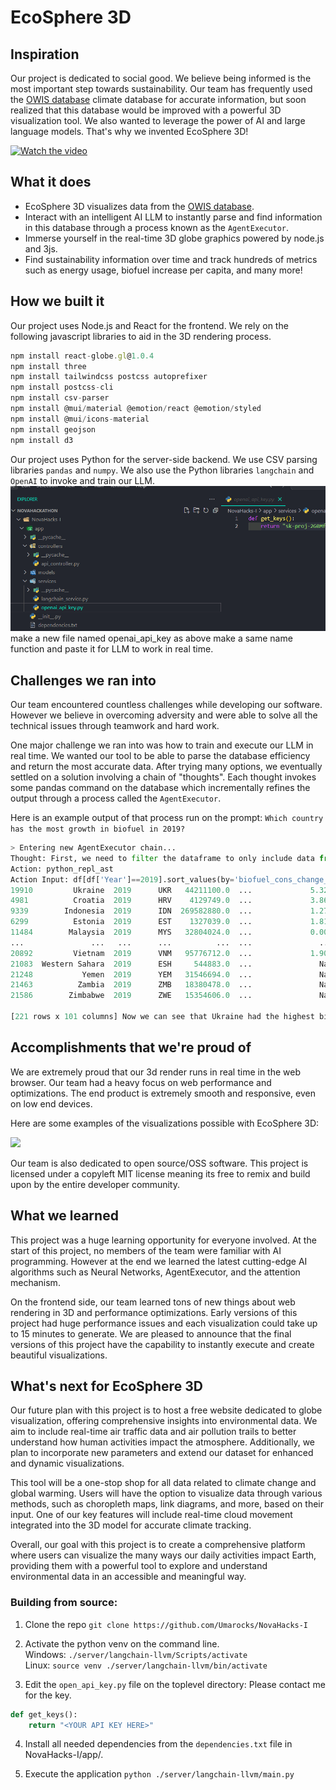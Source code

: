 # EcoSphere 3D

## Inspiration

Our project is dedicated to social good. We believe being informed is the most important step towards sustainability. Our team has frequently used the [OWIS database](https://ourworldindata.org/energy) climate database for accurate information, but soon realized that this database would be improved with a powerful 3D visualization tool. We also wanted to leverage the power of AI and large language models. That's why we invented EcoSphere 3D!

[![Watch the video](https://img.youtube.com/vi/_98syrU_P8o/maxresdefault.jpg)](https://www.youtube.com/watch?v=_98syrU_P8o)


## What it does

- EcoSphere 3D visualizes data from the [OWIS database](https://ourworldindata.org/energy).
- Interact with an intelligent AI LLM to instantly parse and find information in this database through a process known as the `AgentExecutor`.
- Immerse yourself in the real-time 3D globe graphics powered by node.js and 3js.
- Find sustainability information over time and track hundreds of metrics such as energy usage, biofuel increase per capita, and many more!

## How we built it

Our project uses Node.js and React for the frontend.
We rely on the following javascript libraries to aid in the 3D rendering process.

```javascript
npm install react-globe.gl@1.0.4
npm install three
npm install tailwindcss postcss autoprefixer
npm install postcss-cli
npm install csv-parser
npm install @mui/material @emotion/react @emotion/styled
npm install @mui/icons-material
npm install geojson
npm install d3
```

Our project uses Python for the server-side backend.
We use CSV parsing libraries `pandas` and `numpy`.
We also use the Python libraries `langchain` and `OpenAI` to invoke and train our LLM.
![alt text](image.png)
make a new file named openai_api_key as above make a same name function and paste it for LLM to work in real time.

## Challenges we ran into

Our team encountered countless challenges while developing our software. However we believe in overcoming adversity and were able to solve all the technical issues through teamwork and hard work.

One major challenge we ran into was how to train and execute our LLM in real time.
We wanted our tool to be able to parse the database efficiency and return the most accurate data.
After trying many options, we eventually settled on a solution involving a chain of "thoughts". Each thought invokes some pandas command on the database which incrementally refines the output through a process called the `AgentExecutor`.

Here is an example output of that process run on the prompt: `Which country has the most growth in biofuel in 2019?`

```python
> Entering new AgentExecutor chain...
Thought: First, we need to filter the dataframe to only include data from 2019. Then we can sort the dataframe by the biofuel consumption change percentage in descending order.
Action: python_repl_ast
Action Input: df[df['Year']==2019].sort_values(by='biofuel_cons_change_pct', ascending=False)              Country  Year iso_code   population  ...  wind_consumption  wind_electricity  wind_share_elec  wind_share_energy
19910         Ukraine  2019      UKR   44211100.0  ...             5.325              2.24            1.465              0.556
4981          Croatia  2019      HRV    4129749.0  ...             3.868              1.47           11.611              4.037
9339        Indonesia  2019      IDN  269582880.0  ...             1.276              0.48            0.162              0.056
6299          Estonia  2019      EST    1327039.0  ...             1.811              0.69            9.067              2.885
11484        Malaysia  2019      MYS   32804024.0  ...             0.000              0.00            0.000              0.000
...               ...   ...      ...          ...  ...               ...               ...              ...                ...
20892         Vietnam  2019      VNM   95776712.0  ...             1.903              0.72            0.317              0.158
21083  Western Sahara  2019      ESH     544883.0  ...               NaN              0.00              NaN                NaN
21248           Yemen  2019      YEM   31546694.0  ...               NaN              0.00            0.000                NaN
21463          Zambia  2019      ZMB   18380478.0  ...               NaN              0.00            0.000                NaN
21586        Zimbabwe  2019      ZWE   15354606.0  ...               NaN              0.00            0.000                NaN

[221 rows x 101 columns] Now we can see that Ukraine had the highest biofuel consumption change percentage in 2019.
```

## Accomplishments that we're proud of

We are extremely proud that our 3d render runs in real time in the web browser. Our team had a heavy focus on web performance and optimizations. The end product is extremely smooth and responsive, even on low end devices.

Here are some examples of the visualizations possible with EcoSphere 3D:

![](https://files.catbox.moe/t0d9uv.png)

Our team is also dedicated to open source/OSS software. This project is licensed under a copyleft MIT license meaning its free to remix and build upon by the entire developer community.

## What we learned

This project was a huge learning opportunity for everyone involved. At the start of this project, no members of the team were familiar with AI programming. However at the end we learned the latest cutting-edge AI algorithms such as Neural Networks, AgentExecutor, and the attention mechanism.

On the frontend side, our team learned tons of new things about web rendering in 3D and performance optimizations. Early versions of this project had huge performance issues and each visualization could take up to 15 minutes to generate. We are pleased to announce that the final versions of this project have the capability to instantly execute and create beautiful visualizations.

## What's next for EcoSphere 3D

Our future plan with this project is to host a free website dedicated to globe visualization, offering comprehensive insights into environmental data. We aim to include real-time air traffic data and air pollution trails to better understand how human activities impact the atmosphere. Additionally, we plan to incorporate new parameters and extend our dataset for enhanced and dynamic visualizations.

This tool will be a one-stop shop for all data related to climate change and global warming. Users will have the option to visualize data through various methods, such as choropleth maps, link diagrams, and more, based on their input. One of our key features will include real-time cloud movement integrated into the 3D model for accurate climate tracking.

Overall, our goal with this project is to create a comprehensive platform where users can visualize the many ways our daily activities impact Earth, providing them with a powerful tool to explore and understand environmental data in an accessible and meaningful way.

### Building from source:

1. Clone the repo `git clone https://github.com/Umarocks/NovaHacks-I`

2. Activate the python venv on the command line. </br>
   Windows: `./server/langchain-llvm/Scripts/activate` </br>
   Linux: `source venv ./server/langchain-llvm/bin/activate`

3. Edit the `open_api_key.py` file on the toplevel directory:
   Please contact me for the key.

```python
def get_keys():
    return "<YOUR API KEY HERE>"
```

4. Install all needed dependencies from the `dependencies.txt` file in NovaHacks-I/app/.

5. Execute the application `python ./server/langchain-llvm/main.py`
